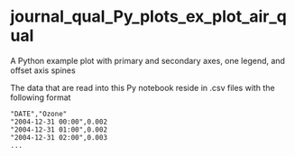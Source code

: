 # journal_qual_Py_plots_ex_plot_air_qual
A Python example plot with primary and secondary axes, one legend, and offset axis spines

The data that are read into this Py notebook reside in .csv files with the following format

    "DATE","Ozone"
    "2004-12-31 00:00",0.002
    "2004-12-31 01:00",0.002
    "2004-12-31 02:00",0.003
    ...
    
